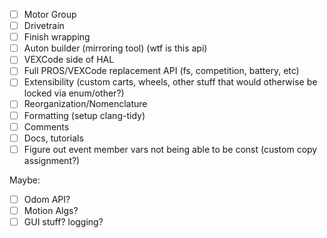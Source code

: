 - [ ] Motor Group
- [ ] Drivetrain
- [ ] Finish wrapping
- [ ] Auton builder (mirroring tool) (wtf is this api)
- [ ] VEXCode side of HAL
- [ ] Full PROS/VEXCode replacement API (fs, competition, battery, etc)
- [ ] Extensibility (custom carts, wheels, other stuff that would otherwise be locked via enum/other?)
- [ ] Reorganization/Nomenclature
- [ ] Formatting (setup clang-tidy)
- [ ] Comments
- [ ] Docs, tutorials
- [ ] Figure out event member vars not being able to be const (custom copy assignment?)

Maybe:
- [ ] Odom API?
- [ ] Motion Algs?
- [ ] GUI stuff? logging?
